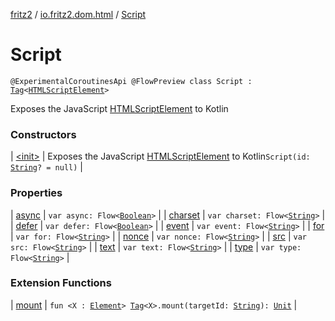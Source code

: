 [fritz2](../../index.md) / [io.fritz2.dom.html](../index.md) / [Script](./index.md)

# Script

`@ExperimentalCoroutinesApi @FlowPreview class Script : `[`Tag`](../../io.fritz2.dom/-tag/index.md)`<`[`HTMLScriptElement`](https://kotlinlang.org/api/latest/jvm/stdlib/org.w3c.dom/-h-t-m-l-script-element/index.html)`>`

Exposes the JavaScript [HTMLScriptElement](https://developer.mozilla.org/en/docs/Web/API/HTMLScriptElement) to Kotlin

### Constructors

| [&lt;init&gt;](-init-.md) | Exposes the JavaScript [HTMLScriptElement](https://developer.mozilla.org/en/docs/Web/API/HTMLScriptElement) to Kotlin`Script(id: `[`String`](https://kotlinlang.org/api/latest/jvm/stdlib/kotlin/-string/index.html)`? = null)` |

### Properties

| [async](async.md) | `var async: Flow<`[`Boolean`](https://kotlinlang.org/api/latest/jvm/stdlib/kotlin/-boolean/index.html)`>` |
| [charset](charset.md) | `var charset: Flow<`[`String`](https://kotlinlang.org/api/latest/jvm/stdlib/kotlin/-string/index.html)`>` |
| [defer](defer.md) | `var defer: Flow<`[`Boolean`](https://kotlinlang.org/api/latest/jvm/stdlib/kotlin/-boolean/index.html)`>` |
| [event](event.md) | `var event: Flow<`[`String`](https://kotlinlang.org/api/latest/jvm/stdlib/kotlin/-string/index.html)`>` |
| [for](for.md) | `var for: Flow<`[`String`](https://kotlinlang.org/api/latest/jvm/stdlib/kotlin/-string/index.html)`>` |
| [nonce](nonce.md) | `var nonce: Flow<`[`String`](https://kotlinlang.org/api/latest/jvm/stdlib/kotlin/-string/index.html)`>` |
| [src](src.md) | `var src: Flow<`[`String`](https://kotlinlang.org/api/latest/jvm/stdlib/kotlin/-string/index.html)`>` |
| [text](text.md) | `var text: Flow<`[`String`](https://kotlinlang.org/api/latest/jvm/stdlib/kotlin/-string/index.html)`>` |
| [type](type.md) | `var type: Flow<`[`String`](https://kotlinlang.org/api/latest/jvm/stdlib/kotlin/-string/index.html)`>` |

### Extension Functions

| [mount](../../io.fritz2.dom/mount.md) | `fun <X : `[`Element`](https://kotlinlang.org/api/latest/jvm/stdlib/org.w3c.dom/-element/index.html)`> `[`Tag`](../../io.fritz2.dom/-tag/index.md)`<X>.mount(targetId: `[`String`](https://kotlinlang.org/api/latest/jvm/stdlib/kotlin/-string/index.html)`): `[`Unit`](https://kotlinlang.org/api/latest/jvm/stdlib/kotlin/-unit/index.html) |

